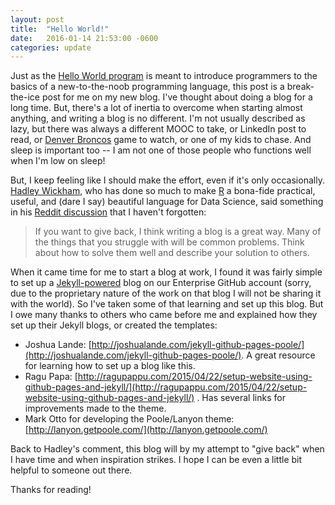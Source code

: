 ```yaml
---
layout: post
title:  "Hello World!"
date:   2016-01-14 21:53:00 -0600
categories: update
---
```


Just as the [Hello World program](https://en.wikipedia.org/wiki/%22Hello,_World!%22_program) is meant to introduce programmers to the basics of a new-to-the-noob programming language, this post is a break-the-ice post for me on my new blog.  I've thought about doing a blog for a long time. But, there's a lot of inertia to overcome when starting almost anything, and writing a blog is no different. I'm not usually described as lazy, but there was always a different MOOC to take, or LinkedIn post to read, or [Denver Broncos](http://www.denverbroncos.com/) game to watch, or one of my kids to chase. And sleep is important too -- I am not one of those people who functions well when I'm low on sleep!

But, I keep feeling like I should make the effort, even if it's only occasionally.  [Hadley Wickham](http://had.co.nz/), who has done so much to make [R](https://www.r-project.org/) a bona-fide practical, useful, and (dare I say) beautiful language for Data Science, said something in his [Reddit discussion](
https://www.reddit.com/r/dataisbeautiful/comments/3mp9r7/im_hadley_wickham_chief_scientist_at_rstudio_and/cvhl63u) that I haven't forgotten:

>  If you want to give back, I think writing a blog is a great way. Many of the things that you struggle with will be common problems. Think about how to solve them well and describe your solution to others. 

When it came time for me to start a blog at work, I found it was fairly simple to set up a [Jekyll-powered](http://jekyllrb.com/) blog on our Enterprise GitHub account (sorry, due to the proprietary nature of the work on that blog I will not be sharing it with the world).  So I've taken some of that learning and set up this blog.  But I owe many thanks to others who came before me and explained how they set up their Jekyll blogs, or created the templates:

  * Joshua Lande: [http://joshualande.com/jekyll-github-pages-poole/](http://joshualande.com/jekyll-github-pages-poole/).  A great resource for learning how to set up a blog like this.
  * Ragu Papa: [http://ragupappu.com/2015/04/22/setup-website-using-github-pages-and-jekyll/](http://ragupappu.com/2015/04/22/setup-website-using-github-pages-and-jekyll/) . Has several links for improvements made to the theme.
  * Mark Otto for developing the Poole/Lanyon theme: [http://lanyon.getpoole.com/](http://lanyon.getpoole.com/)

Back to Hadley's comment, this blog will by my attempt to "give back" when I have time and when inspiration strikes. I hope I can be even a little bit helpful to someone out there.  

Thanks for reading!

